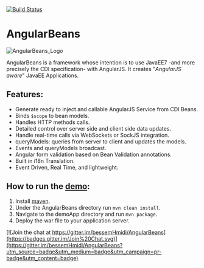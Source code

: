 [![Build Status](https://travis-ci.org/bessemHmidi/AngularBeans.svg?branch=master)](https://travis-ci.org/bessemHmidi/AngularBeans)

# AngularBeans

![AngularBeans_Logo](https://cloud.githubusercontent.com/assets/1442690/8021018/e493e554-0c87-11e5-81ab-4dc894897044.png "AngularBeans Logo")

AngularBeans is a framework whose intention is to use JavaEE7 -and more precisely the CDI specification- with AngularJS. It creates "_AngularJS aware_" JavaEE Applications.

## Features:
- Generate ready to inject and callable AngularJS Service from CDI Beans.
- Binds `$scope` to bean models.
- Handles HTTP methods calls.  
- Detailed control over server side and client side data updates.
- Handle real-time calls via WebSockets or SockJS integration.
- queryModels: queries from server to client and updates the models.
- Events and queryModels broadcast.
- Angular form validation based on Bean Validation annotations.
- Built in i18n Translation.
- Event Driven, Real Time, and lightweight.

## How to run the [demo](https://github.com/bessemHmidi/AngularBeans/tree/master/samples/VirtualClassroomSample):
1. Install [maven](https://maven.apache.org/).
2. Under the AngularBeans directory run `mvn clean install`.
3. Navigate to the demoApp directory and run `mvn package`.
4. Deploy the war file to your application server.
 

[![Join the chat at https://gitter.im/bessemHmidi/AngularBeans](https://badges.gitter.im/Join%20Chat.svg)](https://gitter.im/bessemHmidi/AngularBeans?utm_source=badge&utm_medium=badge&utm_campaign=pr-badge&utm_content=badge)
